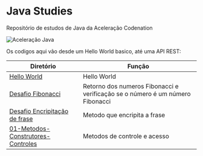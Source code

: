 # Java Studies

Repositório de estudos de Java da Aceleração Codenation

![Aceleração Java](https://marcas-logos.net/wp-content/uploads/2020/11/Java-logo.png)

Os codigos aqui vão desde um Hello World basico, até uma API REST:


Diretório   | Função
--------- | ------
[Hello World](https://github.com/juliofilizzola/Java_studies/tree/main/HelloWorld)| Hello World
[Desafio Fibonacci](https://github.com/juliofilizzola/Fibonacci-Java) | Retorno dos numeros Fibonacci e verificação se o número é um número Fibonacci
[Desafio Encripitação de frase](https://github.com/juliofilizzola/Julio_Cesar-s_Cryptography) | Metodo que encripita a frase
[01-Metodos-Construtores-Controles](https://github.com/juliofilizzola/Java_studies/tree/main/01-Metodos-Construtores-Controles) | Metodos de controle e acesso
